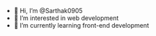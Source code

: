 - 👋 Hi, I’m @Sarthak0905
- 👀 I’m interested in web development
- 🌱 I’m currently learning front-end development

<!---
Sarthak0905/Sarthak0905 is a ✨ special ✨ repository because its `README.md` (this file) appears on your GitHub profile.
You can click the Preview link to take a look at your changes.
--->
